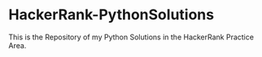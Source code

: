 # HackerRank-PythonSolutions
This is the Repository of my Python Solutions in the HackerRank Practice Area. 
